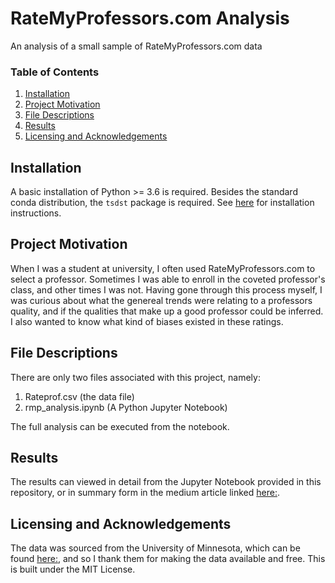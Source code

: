 # RateMyProfessors.com Analysis

An analysis of a small sample of RateMyProfessors.com data

### Table of Contents

1. [Installation](#installation)
2. [Project Motivation](#motivation)
3. [File Descriptions](#files)
4. [Results](#results)
5. [Licensing and Acknowledgements](#licensing)

## Installation <a name="installation"></a>

A basic installation of Python >= 3.6 is required. Besides the standard conda distribution, the `tsdst` package is required. See [here](https://tomwerner5.github.io/tsdst/) for installation instructions.

## Project Motivation<a name="motivation"></a>

When I was a student at university, I often used RateMyProfessors.com to select a professor. Sometimes I was able to enroll in the coveted professor's class, and other times I was not. Having gone through this process myself, I was curious about what the genereal trends were relating to a professors quality, and if the qualities that make up a good professor could be inferred. I also wanted to know what kind of biases existed in these ratings. 

## File Descriptions <a name="files"></a>

There are only two files associated with this project, namely:

1. Rateprof.csv (the data file)
2. rmp_analysis.ipynb (A Python Jupyter Notebook)

The full analysis can be executed from the notebook.

## Results <a name="results"></a>

The results can viewed in detail from the Jupyter Notebook provided in this repository, or in summary form in the medium article linked [here:]().

## Licensing and Acknowledgements<a name="licensing"></a>

The data was sourced from the University of Minnesota, which can be found [here:](http://users.stat.umn.edu/~sandy/alr4ed/data/Rateprof.csv), and so I thank them for making the data available and free. This is built under the MIT License.

